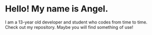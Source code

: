 # Hello! My name is Angel.

I am a 13-year old developer and student who codes from time to time.
Check out my repository. Maybe you will find something of use!

